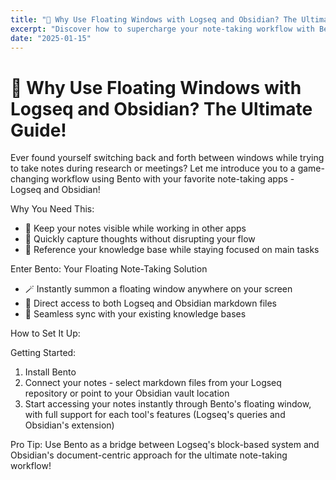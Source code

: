 ```yaml
---
title: "🔄 Why Use Floating Windows with Logseq and Obsidian? The Ultimate Guide!"
excerpt: "Discover how to supercharge your note-taking workflow with Bento - a lightweight floating window solution that seamlessly integrates with Logseq and Obsidian. Learn how to keep your notes visible while working, capture ideas instantly, and reference your knowledge base without switching windows. Perfect for researchers, writers, and productivity enthusiasts looking to streamline their note-taking process. 🪄📝"
date: "2025-01-15"
---
```


# 🔄 Why Use Floating Windows with Logseq and Obsidian? The Ultimate Guide!

Ever found yourself switching back and forth between windows while trying to take notes during research or meetings? Let me introduce you to a game-changing workflow using Bento with your favorite note-taking apps - Logseq and Obsidian!

Why You Need This:

- 📌 Keep your notes visible while working in other apps
- 🔄 Quickly capture thoughts without disrupting your flow
- 👀 Reference your knowledge base while staying focused on main tasks

Enter Bento: Your Floating Note-Taking Solution

- 🪄 Instantly summon a floating window anywhere on your screen
- 📝 Direct access to both Logseq and Obsidian markdown files
- 🔗 Seamless sync with your existing knowledge bases

How to Set It Up:

Getting Started:

1. Install Bento
2. Connect your notes - select markdown files from your Logseq repository or point to your Obsidian vault location
3. Start accessing your notes instantly through Bento's floating window, with full support for each tool's features (Logseq's queries and Obsidian's extension)

Pro Tip: Use Bento as a bridge between Logseq's block-based system and Obsidian's document-centric approach for the ultimate note-taking workflow!